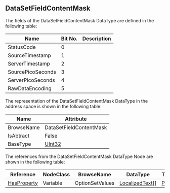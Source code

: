 <!-- datatype -->
## DataSetFieldContentMask
<!-- end of description -->
The fields of the DataSetFieldContentMask DataType are defined in the following table:  

|Name|Bit No.| Description|
|---|---|---|
|StatusCode|0||
|SourceTimestamp|1||
|ServerTimestamp|2||
|SourcePicoSeconds|3||
|ServerPicoSeconds|4||
|RawDataEncoding|5||

The representation of the DataSetFieldContentMask DataType in the address space is shown in the following table:  

|Name|Attribute|
|---|---|
|BrowseName|DataSetFieldContentMask|
|IsAbtract|False|
|BaseType|[UInt32](../../../Part3/DataTypes/UInt32/readme.md)|

The references from the DataSetFieldContentMask DataType Node are shown in the following table:  

|Reference|NodeClass|BrowseName|DataType|TypeDefinition|ModellingRule|
|---|---|---|---|---|---|
|[HasProperty](../../../Part3/ReferenceTypes/HasProperty/readme.md)|Variable|OptionSetValues|[LocalizedText](../../../Part3/DataTypes/LocalizedText/readme.md)[]|[PropertyType](../../Part5/VariableTypes/PropertyType/readme.md)|[Mandatory](../../Objects/Mandatory/readme.md)|

